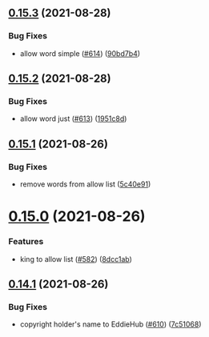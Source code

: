 ## [0.15.3](https://github.com/EddieHubCommunity/EddieBot/compare/v0.15.2...v0.15.3) (2021-08-28)


### Bug Fixes

* allow word simple ([#614](https://github.com/EddieHubCommunity/EddieBot/issues/614)) ([90bd7b4](https://github.com/EddieHubCommunity/EddieBot/commit/90bd7b4ec3668ebfb95902b49be355d0e7c11bbf))



## [0.15.2](https://github.com/EddieHubCommunity/EddieBot/compare/v0.15.1...v0.15.2) (2021-08-28)


### Bug Fixes

* allow word just ([#613](https://github.com/EddieHubCommunity/EddieBot/issues/613)) ([1951c8d](https://github.com/EddieHubCommunity/EddieBot/commit/1951c8d6857025a6f5c5c62f89b54cd82c776ff8))



## [0.15.1](https://github.com/EddieHubCommunity/EddieBot/compare/v0.15.0...v0.15.1) (2021-08-26)


### Bug Fixes

* remove words from allow list ([5c40e91](https://github.com/EddieHubCommunity/EddieBot/commit/5c40e91d0cc484f66ac807a59e8da94d813bda27))



# [0.15.0](https://github.com/EddieHubCommunity/EddieBot/compare/v0.14.1...v0.15.0) (2021-08-26)


### Features

* king to allow list ([#582](https://github.com/EddieHubCommunity/EddieBot/issues/582)) ([8dcc1ab](https://github.com/EddieHubCommunity/EddieBot/commit/8dcc1ab2153334705e22175d0b8a5b2d9712173a))



## [0.14.1](https://github.com/EddieHubCommunity/EddieBot/compare/v0.14.0...v0.14.1) (2021-08-26)


### Bug Fixes

* copyright holder's name to EddieHub ([#610](https://github.com/EddieHubCommunity/EddieBot/issues/610)) ([7c51068](https://github.com/EddieHubCommunity/EddieBot/commit/7c510684d061b6dda23eac8e52ed37e37d071860))



